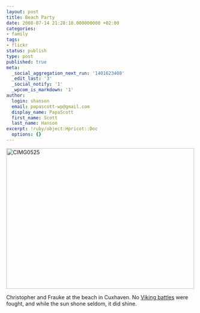 ```yaml
---
layout: post
title: Beach Party
date: 2008-07-14 21:28:18.000000000 +02:00
categories:
- family
tags:
- flickr
status: publish
type: post
published: true
meta:
  _social_aggregation_next_run: '1401623408'
  _edit_last: '3'
  _social_notify: '1'
  _wpcom_is_markdown: '1'
author:
  login: shanson
  email: papascott-wp@gmail.com
  display_name: PapaScott
  first_name: Scott
  last_name: Hanson
excerpt: !ruby/object:Hpricot::Doc
  options: {}
---
```

<p><a href="http://www.flickr.com/photos/51035717986@N01/2668895242" title="View 'CIMG0525' on Flickr.com"><img src="https://farm4.static.flickr.com/3073/2668895242_63b8e222fb.jpg" alt="CIMG0525" border="0" width="500" height="375" /></a></p>
<p>Christopher and Frauke at the beach in Cuxhaven. No <a href="https://www.papascott.de/archives/2008/07/11/viking-camp/">Viking battles</a> were fought, and while the sun shone seldom, it did shine.</p>
